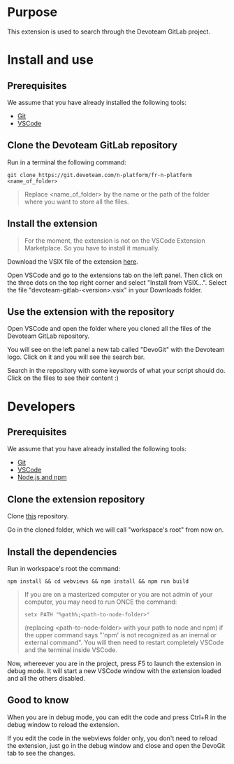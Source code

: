 # Purpose

This extension is used to search through the Devoteam GitLab project.

# Install and use

## Prerequisites

We assume that you have already installed the following tools:
- [Git](https://git-scm.com/downloads)
- [VSCode](https://code.visualstudio.com/download)

## Clone the Devoteam GitLab repository

Run in a terminal the following command:
```shell
git clone https://git.devoteam.com/n-platform/fr-n-platform <name_of_folder>
```

> Replace \<name_of_folder> by the name or the path of the folder where you want to store all the files.

## Install the extension

> For the moment, the extension is not on the VSCode Extension Marketplace. So you have to install it manually.

Download the VSIX file of the extension [here](https://github.com/Ahmed-Zaki-BENNECER/DevoGit-VsCode/releases/latest).

Open VSCode and go to the extensions tab on the left panel. Then click on the three dots on the top right corner and select "Install from VSIX...". Select the file "devoteam-gitlab-\<version>.vsix" in your Downloads folder.

## Use the extension with the repository

Open VSCode and open the folder where you cloned all the files of the Devoteam GitLab repository.

You will see on the left panel a new tab called "DevoGit" with the Devoteam logo. Click on it and you will see the search bar.

Search in the repository with some keywords of what your script should do. Click on the files to see their content :\)

# Developers

## Prerequisites

We assume that you have already installed the following tools:
- [Git](https://git-scm.com/downloads)
- [VSCode](https://code.visualstudio.com/download)
- [Node.js and npm](https://nodejs.org/en/download/)

## Clone the extension repository

Clone [this](https://github.com/Ahmed-Zaki-BENNECER/DevoGit-VsCode) repository.

Go in the cloned folder, which we will call "workspace's root" from now on.

## Install the dependencies

Run in workspace's root the command:
```shell
npm install && cd webviews && npm install && npm run build
```

> If you are on a masterized computer or you are not admin of your computer, you may need to run ONCE the command:
> ```shell
> setx PATH "%path%;<path-to-node-folder>"
> ```
> \(replacing \<path-to-node-folder> with your path to node and npm\) if the upper command says "'npm' is not recognized as an inernal or external command". You will then need to restart completely VSCode and the terminal inside VSCode.

Now, whereever you are in the project, press F5 to launch the extension in debug mode. It will start a new VSCode window with the extension loaded and all the others disabled.

## Good to know

When you are in debug mode, you can edit the code and press Ctrl+R in the debug window to reload the extension.

If you edit the code in the webviews folder only, you don't need to reload the extension, just go in the debug window and close and open the DevoGit tab to see the changes.